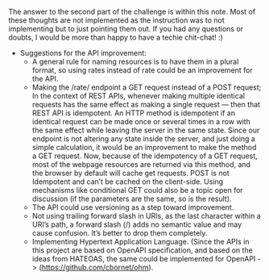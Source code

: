 The answer to the second part of the challenge is within this note. Most of these thoughts are not implemented as the instruction was to not implementing but to just pointing them out. If you had any questions or doubts, I would be more than happy to have a techie chit-chat! :)

* Suggestions for the API improvement:
    - A general rule for naming resources is to have them in a plural format, so using rates instead of rate could be an improvement for the API.
    - Making the /rate/ endpoint a GET request instead of a POST request; In the context of REST APIs, whenever making multiple identical requests has the same effect as making a single request — then that REST API is idempotent. An HTTP method is idempotent if an identical request can be made once or several times in a row with the same effect while leaving the server in the same state. Since our endpoint is not altering any state inside the server, and just doing a simple calculation, it would be an improvement to make the method a GET request. Now, because of the idempotency of a GET request, most of the webpage resources are returned via this method, and the browser by default will cache get requests. POST is not Idempotent and can’t be cached on the client-side. Using mechanisms like conditional GET could also be a topic open for discussion (if the parameters are the same, so is the result).
    - The API could use versioning as a step toward improvement.
    - Not using trailing forward slash in URIs, as the last character within a URI’s path, a forward slash (/) adds no semantic value and may cause confusion. It’s better to drop them completely.
    - Implementing Hypertext Application Language. (Since the APIs in this project are based on OpenAPI specification, and based on the ideas from HATEOAS, the same could be implemented for OpenAPI -> (https://github.com/cbornet/ohm).
